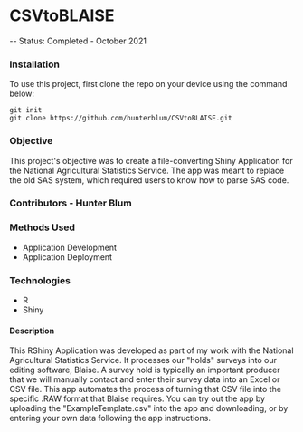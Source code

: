 # CSVtoBLAISE
-- Status: Completed - October 2021

### Installation
To use this project, first clone the repo on your device using the command below:
```
git init
git clone https://github.com/hunterblum/CSVtoBLAISE.git
```

### Objective
This project's objective was to create a file-converting Shiny Application for the National Agricultural Statistics Service. The app was meant to replace the old SAS system, which required users to know how to parse SAS code.

### Contributors - Hunter Blum

### Methods Used
* Application Development
* Application Deployment

### Technologies
* R
* Shiny

#### Description 
This RShiny Application was developed as part of my work with the National Agricultural Statistics Service. It processes our "holds" surveys into our editing software, Blaise. A survey hold is typically an important producer that we will manually contact and enter their survey data into an Excel or CSV file. This app automates the process of turning that CSV file into the specific .RAW format that Blaise requires. You can try out the app by uploading the "ExampleTemplate.csv" into the app and downloading, or by entering your own data following the app instructions. 



